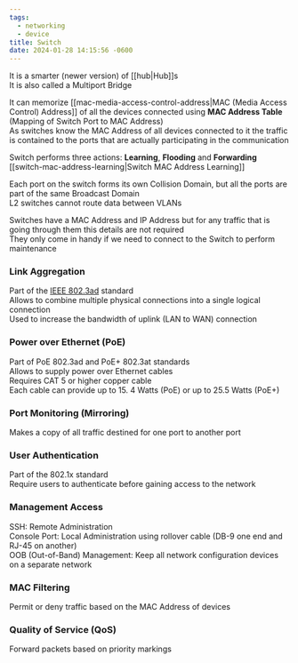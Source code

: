 ```yaml
---
tags:
  - networking
  - device
title: Switch
date: 2024-01-28 14:15:56 -0600
---
```


It is a smarter (newer version) of [[hub|Hub]]s  
It is also called a Multiport Bridge

It can memorize [[mac-media-access-control-address|MAC (Media Access Control) Address]] of all the devices connected using **MAC Address Table** (Mapping of Switch Port to MAC Address)  
As switches know the MAC Address of all devices connected to it the traffic is contained to the ports that are actually participating in the communication


Switch performs three actions: **Learning**, **Flooding** and **Forwarding**  
[[switch-mac-address-learning|Switch MAC Address Learning]]

Each port on the switch forms its own Collision Domain, but all the ports are part of the same Broadcast Domain  
L2 switches cannot route data between VLANs

Switches have a MAC Address and IP Address but for any traffic that is going through them this details are not required  
They only come in handy if we need to connect to the Switch to perform maintenance

### Link Aggregation
Part of the <u>IEEE 802.3ad</u> standard  
Allows to combine multiple physical connections into a single logical connection  
Used to increase the bandwidth of uplink (LAN to WAN) connection

### Power over Ethernet (PoE)
Part of PoE 802.3ad and PoE+ 802.3at standards  
Allows to supply power over Ethernet cables  
Requires CAT 5 or higher copper cable  
Each cable can provide up to 15. 4 Watts (PoE) or up to 25.5 Watts (PoE+)  

### Port Monitoring (Mirroring)
Makes a copy of all traffic destined for one port to another port

### User Authentication
Part of the 802.1x standard  
Require users to authenticate before gaining access to the network

### Management Access
SSH: Remote Administration  
Console Port: Local Administration using rollover cable (DB-9 one end and RJ-45 on another)  
OOB (Out-of-Band) Management: Keep all network configuration devices on a separate network

### MAC Filtering
Permit or deny traffic based on the MAC Address of devices

### Quality of Service (QoS)
Forward packets based on priority markings
